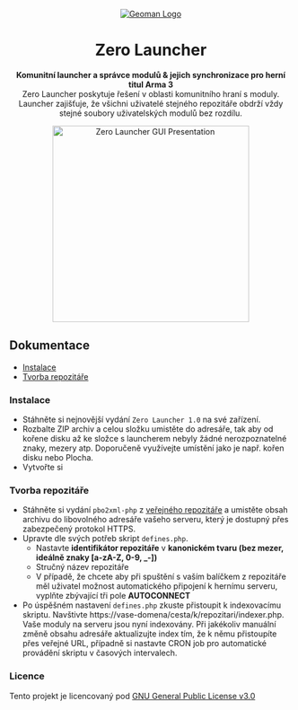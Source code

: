 <p align="center">  
  <a href="https://github.com/">  
    <img alt="Geoman Logo" src="https://i.imgur.com/PpbRmg5.png" />  
  </a>  
</p>  
<h1 align="center">  
  Zero Launcher  
</h1>
<p align="center">  
  <strong>Komunitní launcher a správce modulů & jejich synchronizace pro herní titul Arma 3</strong>
  <br>Zero Launcher poskytuje řešení v oblasti komunitního hraní s moduly. Launcher zajišťuje, že všichni uživatelé stejného repozitáře obdrží vždy stejné soubory uživatelských modulů bez rozdílu.
</p>
<p align="center">
  <img height="350px" alt="Zero Launcher GUI Presentation" src="https://i.imgur.com/BnY2wEm.png">
</p>

## Dokumentace

- [Instalace](#instalace)
- [Tvorba repozitáře](#tvorba-repozitáře)

### Instalace
- Stáhněte si nejnovější vydání `Zero Launcher 1.0` na své zařízení. 
- Rozbalte ZIP archiv a celou složku umistěte do adresáře, tak aby od kořene disku až ke složce s launcherem nebyly žádné nerozpoznatelné znaky, mezery atp. Doporučeně využívejte umístění jako je např. kořen disku nebo Plocha. 
- Vytvořte si

### Tvorba repozitáře
- Stáhněte si vydání `pbo2xml-php` z [veřejného repozitáře](https://github.com/benedikz/pbo2xml-php) a umistěte obsah archivu do libovolného adresáře vašeho serveru, který je dostupný přes zabezpečený protokol HTTPS. 
- Upravte dle svých potřeb skript `defines.php`. 
  - Nastavte **identifikátor repozitáře** v **kanonickém tvaru (bez mezer, ideálně znaky [a-zA-Z, 0-9, _-])**
  - Stručný název repozitáře
  - V případě, že chcete aby při spuštění s vaším balíčkem z repozitáře měl uživatel možnost automatického připojení k hernímu serveru, vyplňte zbývající tři pole **AUTOCONNECT**
- Po úspěšném nastavení `defines.php` zkuste přistoupit k indexovacímu skriptu. Navštivte https://vase-domena/cesta/k/repozitari/indexer.php. Vaše moduly na serveru jsou nyní indexovány. Při jakékoliv manuální změně obsahu adresáře aktualizujte index tím, že k němu přistoupíte přes veřejné URL, případně si nastavte CRON job pro automatické provádění skriptu v časových intervalech.

### Licence
Tento projekt je licencovaný pod [GNU General Public License v3.0](https://github.com/benedikz/zero-launcher/blob/main/LICENSE)
